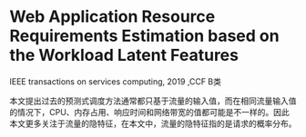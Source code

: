 # Web Application Resource Requirements Estimation based on the Workload Latent Features

IEEE transactions on services computing, 2019 ,CCF B类

本文提出过去的预测式调度方法通常都只基于流量的输入值，而在相同流量输入值的情况下，CPU、内存占用、响应时间和网络带宽的值都可能是不一样的。因此本文更多关注于流量的隐特征，在本文中，流量的隐特征指的是请求的概率分布。

